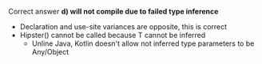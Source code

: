 Correct answer **d) will not compile due to failed type inference**

* Declaration and use-site variances are opposite, this is correct
* Hipster() cannot be called because T cannot be inferred
  * Unline Java, Kotlin doesn't allow not inferred type parameters to be Any/Object
  